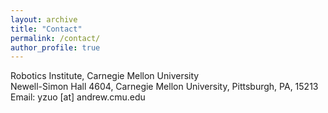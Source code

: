 ```yaml
---
layout: archive
title: "Contact"
permalink: /contact/
author_profile: true
---
```

Robotics Institute, Carnegie Mellon University<br>
Newell-Simon Hall 4604, Carnegie Mellon University, Pittsburgh, PA, 15213<br>
Email: yzuo [at] andrew.cmu.edu

